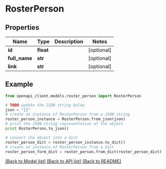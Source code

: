 # RosterPerson


## Properties

Name | Type | Description | Notes
------------ | ------------- | ------------- | -------------
**id** | **float** |  | [optional] 
**full_name** | **str** |  | [optional] 
**link** | **str** |  | [optional] 

## Example

```python
from openapi_client.models.roster_person import RosterPerson

# TODO update the JSON string below
json = "{}"
# create an instance of RosterPerson from a JSON string
roster_person_instance = RosterPerson.from_json(json)
# print the JSON string representation of the object
print RosterPerson.to_json()

# convert the object into a dict
roster_person_dict = roster_person_instance.to_dict()
# create an instance of RosterPerson from a dict
roster_person_form_dict = roster_person.from_dict(roster_person_dict)
```
[[Back to Model list]](../README.md#documentation-for-models) [[Back to API list]](../README.md#documentation-for-api-endpoints) [[Back to README]](../README.md)


